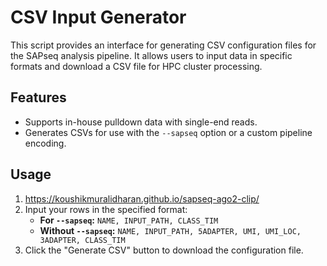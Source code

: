 # CSV Input Generator

This script provides an interface for generating CSV configuration files for the SAPseq analysis pipeline. It allows users to input data in specific formats and download a CSV file for HPC cluster processing.

## Features

- Supports in-house pulldown data with single-end reads.
- Generates CSVs for use with the `--sapseq` option or a custom pipeline encoding.

## Usage

1. https://koushikmuralidharan.github.io/sapseq-ago2-clip/
2. Input your rows in the specified format:
   - **For `--sapseq`:** `NAME, INPUT_PATH, CLASS_TIM`
   - **Without `--sapseq`:** `NAME, INPUT_PATH, 5ADAPTER, UMI, UMI_LOC, 3ADAPTER, CLASS_TIM`
3. Click the "Generate CSV" button to download the configuration file.
